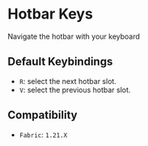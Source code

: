 # Hotbar Keys

Navigate the hotbar with your keyboard

## Default Keybindings

- `R`: select the next hotbar slot.
- `V`: select the previous hotbar slot.

## Compatibility

- `Fabric`: `1.21.X`
